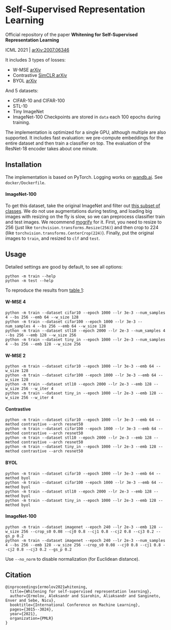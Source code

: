 # Self-Supervised Representation Learning

Official repository of the paper **Whitening for Self-Supervised Representation Learning** 

ICML 2021 | [arXiv:2007.06346](https://arxiv.org/abs/2007.06346)

It includes 3 types of losses:
- W-MSE [arXiv](https://arxiv.org/abs/2007.06346)
- Contrastive [SimCLR arXiv](https://arxiv.org/abs/2002.05709)
- BYOL [arXiv](https://arxiv.org/abs/2006.07733)

And 5 datasets:
- CIFAR-10 and CIFAR-100
- STL-10
- Tiny ImageNet
- ImageNet-100
Checkpoints are stored in `data` each 100 epochs during training.

The implementation is optimized for a single GPU, although multiple are also supported. It includes fast evaluation: we pre-compute embeddings for the entire dataset and then train a classifier on top. The evaluation of the ResNet-18 encoder takes about one minute.

## Installation

The implementation is based on PyTorch. Logging works on [wandb.ai](https://wandb.ai/). See `docker/Dockerfile`.

#### ImageNet-100
To get this dataset, take the original ImageNet and filter out [this subset of classes](https://github.com/HobbitLong/CMC/blob/master/imagenet100.txt). We do not use augmentations during testing, and loading big images with resizing on the fly is slow, so we can preprocess classifier train and test images. We recommend [mogrify](https://imagemagick.org/script/mogrify.php) for it. First, you need to resize to 256 (just like `torchvision.transforms.Resize(256)`) and then crop to 224 (like `torchvision.transforms.CenterCrop(224)`). Finally, put the original images to `train`, and resized to `clf` and `test`.

## Usage

Detailed settings are good by default, to see all options:
```
python -m train --help
python -m test --help
```

To reproduce the results from [table 1](https://arxiv.org/abs/2007.06346):
#### W-MSE 4
```
python -m train --dataset cifar10 --epoch 1000 --lr 3e-3 --num_samples 4 --bs 256 --emb 64 --w_size 128
python -m train --dataset cifar100 --epoch 1000 --lr 3e-3 --num_samples 4 --bs 256 --emb 64 --w_size 128
python -m train --dataset stl10 --epoch 2000 --lr 2e-3 --num_samples 4 --bs 256 --emb 128 --w_size 256
python -m train --dataset tiny_in --epoch 1000 --lr 2e-3 --num_samples 4 --bs 256 --emb 128 --w_size 256
```

#### W-MSE 2
```
python -m train --dataset cifar10 --epoch 1000 --lr 3e-3 --emb 64 --w_size 128
python -m train --dataset cifar100 --epoch 1000 --lr 3e-3 --emb 64 --w_size 128
python -m train --dataset stl10 --epoch 2000 --lr 2e-3 --emb 128 --w_size 256 --w_iter 4
python -m train --dataset tiny_in --epoch 1000 --lr 2e-3 --emb 128 --w_size 256 --w_iter 4
```

#### Contrastive
```
python -m train --dataset cifar10 --epoch 1000 --lr 3e-3 --emb 64 --method contrastive --arch resnet50
python -m train --dataset cifar100 --epoch 1000 --lr 3e-3 --emb 64 --method contrastive --arch resnet50
python -m train --dataset stl10 --epoch 2000 --lr 2e-3 --emb 128 --method contrastive --arch resnet50
python -m train --dataset tiny_in --epoch 1000 --lr 2e-3 --emb 128 --method contrastive --arch resnet50
```

#### BYOL
```
python -m train --dataset cifar10 --epoch 1000 --lr 3e-3 --emb 64 --method byol
python -m train --dataset cifar100 --epoch 1000 --lr 3e-3 --emb 64 --method byol
python -m train --dataset stl10 --epoch 2000 --lr 2e-3 --emb 128 --method byol
python -m train --dataset tiny_in --epoch 1000 --lr 2e-3 --emb 128 --method byol
```

#### ImageNet-100
```
python -m train --dataset imagenet --epoch 240 --lr 2e-3 --emb 128 --w_size 256 --crop_s0 0.08 --cj0 0.8 --cj1 0.8 --cj2 0.8 --cj3 0.2 --gs_p 0.2
python -m train --dataset imagenet --epoch 240 --lr 2e-3 --num_samples 4 --bs 256 --emb 128 --w_size 256 --crop_s0 0.08 --cj0 0.8 --cj1 0.8 --cj2 0.8 --cj3 0.2 --gs_p 0.2
```

Use `--no_norm` to disable normalization (for Euclidean distance).

## Citation
```
@inproceedings{ermolov2021whitening,
  title={Whitening for self-supervised representation learning},
  author={Ermolov, Aleksandr and Siarohin, Aliaksandr and Sangineto, Enver and Sebe, Nicu},
  booktitle={International Conference on Machine Learning},
  pages={3015--3024},
  year={2021},
  organization={PMLR}
}
```
